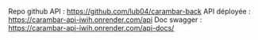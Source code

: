 Repo github API : https://github.com/lub04/carambar-back
API déployée : https://carambar-api-iwih.onrender.com/api
Doc swagger : https://carambar-api-iwih.onrender.com/api-docs/
